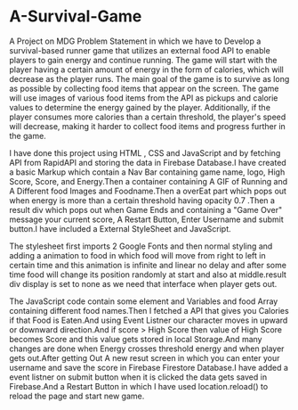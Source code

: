 # A-Survival-Game

A Project on MDG Problem Statement in which we have to Develop a survival-based runner game that utilizes an external food API to enable players to gain energy and continue running. The game will start with the player having a certain amount of energy in the form of calories, which will decrease as the player runs. The main goal of the game is to survive as long as possible by collecting food items that appear on the screen. The game will use images of various food items from the API as pickups and calorie values to determine the energy gained by the player. Additionally, if the player consumes more calories than a certain threshold, the player's speed will decrease, making it harder to collect food items and progress further in the game.

I have done this project using HTML , CSS and JavaScript and by fetching API from RapidAPI and storing the data in Firebase Database.I have created a basic Markup which contain a Nav Bar containing  game name, logo, High Score, Score, and Energy.Then a container containing A GIF of Running and A Different food Images and Foodname.Then a overEat part which pops out when energy is more than a certain threshold having opacity 0.7 .Then a result div which pops out when Game Ends and containing a "Game Over" message your current score, A Restart Button, Enter Username and submit button.I have included a External StyleSheet and JavaScript.

The stylesheet first imports 2 Google Fonts and then normal styling and adding a animation to food in which food will move from right to left in certain time and this animation is infinite and linear no delay and after some time food will change its position randomly at start and also at middle.result div display is set to none as we need that interface when player gets out.

The JavaScript code contain some element and Variables and food Array containing different food names.Then I fetched a API that gives you Calories if that Food is Eaten.And using Event Listner our character moves in upward or downward direction.And if score > High Score then value of High Score becomes Score and this value gets stored in local Storage.And many changes are done when Energy crosses threshold energy and when player gets out.After getting Out A new resut screen in which you can enter your username and save the score in Firebase Firestore Database.I have added a event listner on submit button when it is clicked the data gets saved in Firebase.And a Restart Button in which I have used location.reload() to reload the page and start new game.
